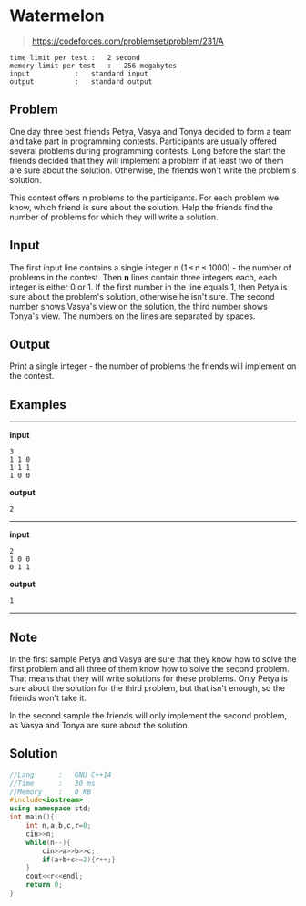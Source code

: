 # Watermelon

> https://codeforces.com/problemset/problem/231/A

```
time limit per test	:	2 second
memory limit per test	:	256 megabytes
input			:	standard input
output			:	standard output
```

## Problem  

One day three best friends Petya, Vasya and Tonya decided to form a team and take part in programming contests. Participants are usually offered several problems during programming contests. Long before the start the friends decided that they will implement a problem if at least two of them are sure about the solution. Otherwise, the friends won't write the problem's solution.

This contest offers n problems to the participants. For each problem we know, which friend is sure about the solution. Help the friends find the number of problems for which they will write a solution.

## Input  

The first input line contains a single integer n (1 &leq; n &leq; 1000) - the number of problems in the contest. Then **n** lines contain three integers each, each integer is either 0 or 1. If the first number in the line equals 1, then Petya is sure about the problem's solution, otherwise he isn't sure. The second number shows Vasya's view on the solution, the third number shows Tonya's view. The numbers on the lines are separated by spaces.

## Output

Print a single integer - the number of problems the friends will implement on the contest.

## Examples

---
**input**
```
3
1 1 0
1 1 1
1 0 0
```
**output**
```
2
```

---
**input**
```
2
1 0 0
0 1 1
```
**output**
```
1
```
---

## Note

In the first sample Petya and Vasya are sure that they know how to solve the first problem and all three of them know how to solve the second problem. That means that they will write solutions for these problems. Only Petya is sure about the solution for the third problem, but that isn't enough, so the friends won't take it.

In the second sample the friends will only implement the second problem, as Vasya and Tonya are sure about the solution.

## Solution

```c++
//Lang		:	GNU C++14
//Time		:	30 ms
//Memory	:	0 KB
#include<iostream>
using namespace std;
int main(){
	int n,a,b,c,r=0;
	cin>>n;
	while(n--){
		cin>>a>>b>>c;
		if(a+b+c>=2){r++;}	
	}
	cout<<r<<endl;
	return 0;
}
```
